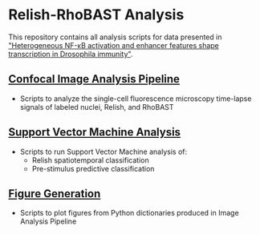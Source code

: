# Relish-RhoBAST Analysis
 This repository contains all analysis scripts for data presented in ["Heterogeneous NF-κB activation and enhancer features shape transcription in Drosophila immunity"](https://doi.org/10.1101/2025.05.19.654881).

## [Confocal Image Analysis Pipeline](https://github.com/WunderlichLab/Relish-RhoBAST-Analysis/tree/Relish-RhoBAST-Image-Analysis)
- Scripts to analyze the single-cell fluorescence microscopy time-lapse signals of labeled nuclei, Relish, and RhoBAST

## [Support Vector Machine Analysis](https://github.com/WunderlichLab/Relish-RhoBAST-Analysis/tree/SVM)
- Scripts to run Support Vector Machine analysis of:
  - Relish spatiotemporal classification
  - Pre-stimulus predictive classification
## [Figure Generation](https://github.com/WunderlichLab/Relish-RhoBAST-Analysis/tree/Figure-Generation)
- Scripts to plot figures from Python dictionaries produced in Image Analysis Pipeline

